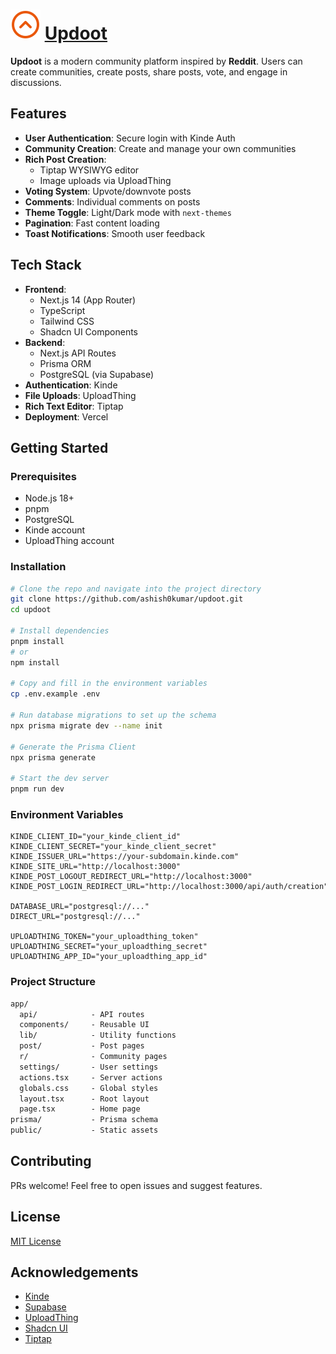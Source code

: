 # ![Updoot Logo](public/favicon.svg) [Updoot](https://updoot-jet.vercel.app)

**Updoot** is a modern community platform inspired by **Reddit**. Users can
create communities, create posts, share posts, vote, and engage in discussions.

## Features

- **User Authentication**: Secure login with Kinde Auth
- **Community Creation**: Create and manage your own communities
- **Rich Post Creation**:
  - Tiptap WYSIWYG editor
  - Image uploads via UploadThing
- **Voting System**: Upvote/downvote posts
- **Comments**: Individual comments on posts
- **Theme Toggle**: Light/Dark mode with `next-themes`
- **Pagination**: Fast content loading
- **Toast Notifications**: Smooth user feedback

## Tech Stack

- **Frontend**:
  - Next.js 14 (App Router)
  - TypeScript
  - Tailwind CSS
  - Shadcn UI Components
- **Backend**:
  - Next.js API Routes
  - Prisma ORM
  - PostgreSQL (via Supabase)
- **Authentication**: Kinde
- **File Uploads**: UploadThing
- **Rich Text Editor**: Tiptap
- **Deployment**: Vercel

## Getting Started

### Prerequisites

- Node.js 18+
- pnpm
- PostgreSQL
- Kinde account
- UploadThing account

### Installation

```bash
# Clone the repo and navigate into the project directory
git clone https://github.com/ashish0kumar/updoot.git
cd updoot

# Install dependencies
pnpm install
# or
npm install

# Copy and fill in the environment variables
cp .env.example .env

# Run database migrations to set up the schema
npx prisma migrate dev --name init

# Generate the Prisma Client
npx prisma generate

# Start the dev server
pnpm run dev
```

### Environment Variables

```env
KINDE_CLIENT_ID="your_kinde_client_id"
KINDE_CLIENT_SECRET="your_kinde_client_secret"
KINDE_ISSUER_URL="https://your-subdomain.kinde.com"
KINDE_SITE_URL="http://localhost:3000"
KINDE_POST_LOGOUT_REDIRECT_URL="http://localhost:3000"
KINDE_POST_LOGIN_REDIRECT_URL="http://localhost:3000/api/auth/creation"

DATABASE_URL="postgresql://..."
DIRECT_URL="postgresql://..."

UPLOADTHING_TOKEN="your_uploadthing_token"
UPLOADTHING_SECRET="your_uploadthing_secret"
UPLOADTHING_APP_ID="your_uploadthing_app_id"
```

### Project Structure

```txt
app/
  api/            - API routes
  components/     - Reusable UI
  lib/            - Utility functions
  post/           - Post pages
  r/              - Community pages
  settings/       - User settings
  actions.tsx     - Server actions
  globals.css     - Global styles
  layout.tsx      - Root layout
  page.tsx        - Home page
prisma/           - Prisma schema
public/           - Static assets
```

## Contributing

PRs welcome! Feel free to open issues and suggest features.

## License

[MIT License](LICENSE)

## Acknowledgements

- [Kinde](https://kinde.com)
- [Supabase](https://supabase.com/)
- [UploadThing](https://uploadthing.com)
- [Shadcn UI](https://ui.shadcn.com)
- [Tiptap](https://tiptap.dev)
